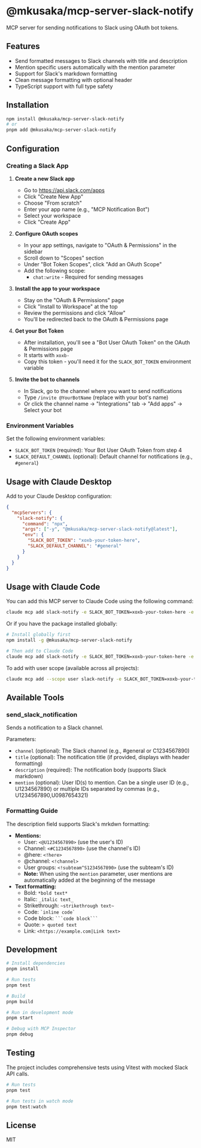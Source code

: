 # @mkusaka/mcp-server-slack-notify

MCP server for sending notifications to Slack using OAuth bot tokens.

## Features

- Send formatted messages to Slack channels with title and description
- Mention specific users automatically with the mention parameter
- Support for Slack's markdown formatting
- Clean message formatting with optional header
- TypeScript support with full type safety

## Installation

```bash
npm install @mkusaka/mcp-server-slack-notify
# or
pnpm add @mkusaka/mcp-server-slack-notify
```

## Configuration

### Creating a Slack App

1. **Create a new Slack app**
   - Go to https://api.slack.com/apps
   - Click "Create New App"
   - Choose "From scratch"
   - Enter your app name (e.g., "MCP Notification Bot")
   - Select your workspace
   - Click "Create App"

2. **Configure OAuth scopes**
   - In your app settings, navigate to "OAuth & Permissions" in the sidebar
   - Scroll down to "Scopes" section
   - Under "Bot Token Scopes", click "Add an OAuth Scope"
   - Add the following scope:
     - `chat:write` - Required for sending messages

3. **Install the app to your workspace**
   - Stay on the "OAuth & Permissions" page
   - Click "Install to Workspace" at the top
   - Review the permissions and click "Allow"
   - You'll be redirected back to the OAuth & Permissions page

4. **Get your Bot Token**
   - After installation, you'll see a "Bot User OAuth Token" on the OAuth & Permissions page
   - It starts with `xoxb-`
   - Copy this token - you'll need it for the `SLACK_BOT_TOKEN` environment variable

5. **Invite the bot to channels**
   - In Slack, go to the channel where you want to send notifications
   - Type `/invite @YourBotName` (replace with your bot's name)
   - Or click the channel name → "Integrations" tab → "Add apps" → Select your bot

### Environment Variables

Set the following environment variables:

- `SLACK_BOT_TOKEN` (required): Your Bot User OAuth Token from step 4
- `SLACK_DEFAULT_CHANNEL` (optional): Default channel for notifications (e.g., `#general`)

## Usage with Claude Desktop

Add to your Claude Desktop configuration:

```json
{
  "mcpServers": {
    "slack-notify": {
      "command": "npx",
      "args": ["-y", "@mkusaka/mcp-server-slack-notify@latest"],
      "env": {
        "SLACK_BOT_TOKEN": "xoxb-your-token-here",
        "SLACK_DEFAULT_CHANNEL": "#general"
      }
    }
  }
}
```

## Usage with Claude Code

You can add this MCP server to Claude Code using the following command:

```bash
claude mcp add slack-notify -e SLACK_BOT_TOKEN=xoxb-your-token-here -e SLACK_DEFAULT_CHANNEL=#general -- npx -y @mkusaka/mcp-server-slack-notify@latest
```

Or if you have the package installed globally:

```bash
# Install globally first
npm install -g @mkusaka/mcp-server-slack-notify

# Then add to Claude Code
claude mcp add slack-notify -e SLACK_BOT_TOKEN=xoxb-your-token-here -e SLACK_DEFAULT_CHANNEL=#general -- mcp-server-slack-notify
```

To add with user scope (available across all projects):

```bash
claude mcp add --scope user slack-notify -e SLACK_BOT_TOKEN=xoxb-your-token-here -e SLACK_DEFAULT_CHANNEL=#general -- npx -y @mkusaka/mcp-server-slack-notify@latest
```

## Available Tools

### send_slack_notification

Sends a notification to a Slack channel.

Parameters:
- `channel` (optional): The Slack channel (e.g., #general or C1234567890)
- `title` (optional): The notification title (if provided, displays with header formatting)
- `description` (required): The notification body (supports Slack markdown)
- `mention` (optional): User ID(s) to mention. Can be a single user ID (e.g., U1234567890) or multiple IDs separated by commas (e.g., U1234567890,U0987654321)

### Formatting Guide

The description field supports Slack's mrkdwn formatting:

- **Mentions:**
  - User: `<@U1234567890>` (use the user's ID)
  - Channel: `<#C1234567890>` (use the channel's ID)
  - @here: `<!here>`
  - @channel: `<!channel>`
  - User groups: `<!subteam^S1234567890>` (use the subteam's ID)
  - **Note:** When using the `mention` parameter, user mentions are automatically added at the beginning of the message
- **Text formatting:**
  - Bold: `*bold text*`
  - Italic: `_italic text_`
  - Strikethrough: `~strikethrough text~`
  - Code: `` `inline code` ``
  - Code block: ` ```code block``` `
  - Quote: `> quoted text`
  - Link: `<https://example.com|Link text>`

## Development

```bash
# Install dependencies
pnpm install

# Run tests
pnpm test

# Build
pnpm build

# Run in development mode
pnpm start

# Debug with MCP Inspector
pnpm debug
```

## Testing

The project includes comprehensive tests using Vitest with mocked Slack API calls.

```bash
# Run tests
pnpm test

# Run tests in watch mode
pnpm test:watch
```

## License

MIT